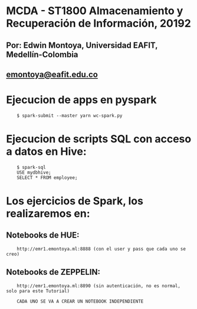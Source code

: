 # MCDA - ST1800 Almacenamiento y Recuperación de Información, 20192
## Por: Edwin Montoya, Universidad EAFIT, Medellín-Colombia
## emontoya@eafit.edu.co


# Ejecucion de apps en pyspark

        $ spark-submit --master yarn wc-spark.py

# Ejecucion de scripts SQL con acceso a datos en Hive:

        $ spark-sql
        USE mydbhive;
        SELECT * FROM employee;

# Los ejercicios de Spark, los realizaremos en:

## Notebooks de HUE:

        http://emr1.emontoya.ml:8888 (con el user y pass que cada uno se creo)

## Notebooks de ZEPPELIN:

        http://emr1.emontoya.ml:8890 (sin autenticación, no es normal, solo para este Tutorial)

        CADA UNO SE VA A CREAR UN NOTEBOOK INDEPENDIENTE

        



